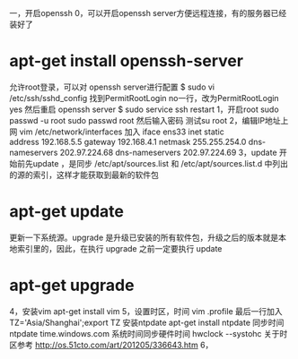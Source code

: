 一，开启openssh
0，可以开启openssh server方便远程连接，有的服务器已经装好了
# apt-get install openssh-server
允许root登录，可以对 openssh server进行配置
$ sudo vi /etc/ssh/sshd_config
找到PermitRootLogin no一行，改为PermitRootLogin yes
然后重启 openssh server
$ sudo service ssh restart
1，开启root
sudo passwd -u root
sudo passwd root
然后输入密码
测试su root
2，编辑IP地址上网
vim /etc/network/interfaces
加入
iface ens33 inet static  
address 192.168.5.5
gateway 192.168.4.1
netmask 255.255.254.0
dns-nameservers 202.97.224.68
dns-nameservers 202.97.224.69
3，update 
开始前先update ，是同步 /etc/apt/sources.list 和 /etc/apt/sources.list.d 中列出的源的索引，这样才能获取到最新的软件包
# apt-get update 
更新一下系统源。upgrade 是升级已安装的所有软件包，升级之后的版本就是本地索引里的，因此，在执行 upgrade 之前一定要执行 update
# apt-get upgrade 

4，安装vim
apt-get install vim
5，设置时区，时间
 vim .profile
最后一行加入
TZ='Asia/Shanghai';export TZ
安装ntpdate
apt-get install ntpdate
同步时间
ntpdate time.windows.com
系统时间同步硬件时间
hwclock --systohc
关于时区参考 http://os.51cto.com/art/201205/336643.htm
6，
